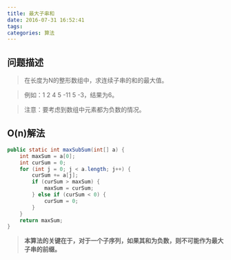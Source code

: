 ```yaml
---
title: 最大子串和
date: 2016-07-31 16:52:41
tags:
categories: 算法
---
```



## 问题描述

> 在长度为N的整形数组中，求连续子串的和的最大值。

> 例如：1 2 4 5 -11 5 -3，结果为6。

> 注意：要考虑到数组中元素都为负数的情况。

## O(n)解法

```java
public static int maxSubSum(int[] a) {
    int maxSum = a[0];
    int curSum = 0;
    for (int j = 0; j < a.length; j++) {
        curSum += a[j];
        if (curSum > maxSum) {
            maxSum = curSum;
        } else if (curSum < 0) {
            curSum = 0;
        }
    }
    return maxSum;
}
```

> **本算法的关键在于，对于一个子序列，如果其和为负数，则不可能作为最大子串的前缀。**
